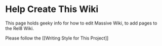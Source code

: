 # Help Create This Wiki
This page holds geeky info for how to edit Massive Wiki, to add pages to the Rel8 Wiki. 

Please follow the [[Writing Style for This Project]]